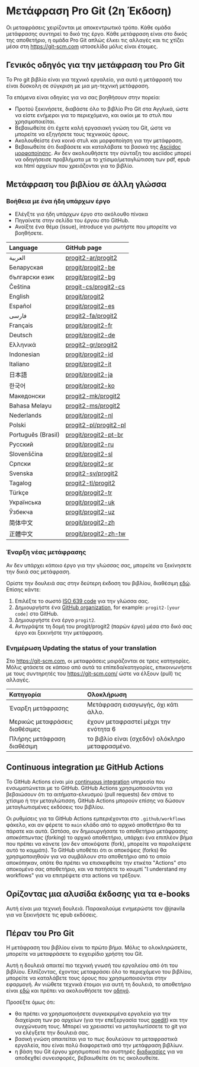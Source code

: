 # Μετάφραση Pro Git (2η Έκδοση)

Οι μεταφράσεις χειρίζονται με αποκεντρωτικό τρόπο. Κάθε ομάδα μετάφρασης συντηρεί το δικό της έργο. Κάθε μετάφραση είναι στο δικός της αποθετήριο, η ομάδα Pro Git απλώς έλκει τις αλλαγές και τις χτίζει μέσα στη https://git-scm.com ιστοσελίδα μόλις είναι έτοιμες.

## Γενικός οδηγός για την μετάφραση του Pro Git

Το Pro git βιβλίο είναι για τεχνικό εργαλείο, για αυτό η μετάφρασή του είναι δύσκολη σε σύγκριση με μια μη-τεχνική μετάφραση.

Τα επόμενα είναι οδηγίες για να σας βοηθήσουν στην πορεία:
* Προτού ξεκινήσετε, διαβάστε όλο το βιβλίο Pro Git στα Αγγλικά, ώστε να είστε ενήμεροι για το περιεχόμενο, και οικίοι με το στυλ που χρησιμοποιείται.
* Βεβαιωθείτε ότι έχετε καλή εργασιακή γνώση του Git, ώστε να μπορείτε να εξηγήσετε τους τεχνικούς όρους.
* Ακολουθείστε ένα κοινό στυλ και μορφοποίηση για την μετάφραση.
* Βεβαιωθείτε ότι διαβάσετε και καταλάβατε τα βασικά της [Asciidoc μορφοποίησης](https://docs.asciidoctor.org/asciidoc/latest/syntax-quick-reference/). Αν δεν ακολουθήσετε την σύνταξη του asciidoc μπορεί να οδηγήσεισε προβλήματα με το χτίσιμο/μεταγλώτισση των pdf, epub και html αρχείων που χρειάζονται για το βιβλίο.

## Μετάφραση του βιβλίου σε άλλη γλώσσα

### Βοήθεια με ένα ήδη υπάρχων έργο

* Ελέγξτε για ήδη υπάρχων έργο στο ακόλουθο πίνακα
* Πηγαίνετε στην σελίδα του έργου στο GitHub.
* Ανοίξτε ένα θέμα (issue), introduce για ρωτήστε που μπορείτε να βοηθήσετε.

| Language     | GitHub page     |
| :------------- | :------------- |
| العربية | [progit2-ar/progit2](https://github.com/progit2-ar/progit2) |
| Беларуская  | [progit/progit2-be](https://github.com/progit/progit2-be) |
| български език | [progit/progit2-bg](https://github.com/progit/progit2-bg) |
| Čeština    | [progit-cs/progit2-cs](https://github.com/progit-cs/progit2-cs) |
| English    | [progit/progit2](https://github.com/progit/progit2) |
| Español    | [progit/progit2-es](https://github.com/progit/progit2-es) |
| فارسی | [progit2-fa/progit2](https://github.com/progit2-fa/progit2) |
| Français   | [progit/progit2-fr](https://github.com/progit/progit2-fr) |
| Deutsch    | [progit/progit2-de](https://github.com/progit/progit2-de) |
| Ελληνικά   | [progit2-gr/progit2](https://github.com/progit2-gr/progit2) |
| Indonesian | [progit/progit2-id](https://github.com/progit/progit2-id) |
| Italiano   | [progit/progit2-it](https://github.com/progit/progit2-it) |
| 日本語   | [progit/progit2-ja](https://github.com/progit/progit2-ja) |
| 한국어   | [progit/progit2-ko](https://github.com/progit/progit2-ko) |
| Македонски | [progit2-mk/progit2](https://github.com/progit2-mk/progit2) |
| Bahasa Melayu| [progit2-ms/progit2](https://github.com/progit2-ms/progit2) |
| Nederlands | [progit/progit2-nl](https://github.com/progit/progit2-nl) |
| Polski | [progit2-pl/progit2-pl](https://github.com/progit2-pl/progit2-pl) |
| Português (Brasil) | [progit/progit2-pt-br](https://github.com/progit/progit2-pt-br) |
| Русский   | [progit/progit2-ru](https://github.com/progit/progit2-ru) |
| Slovenščina  | [progit/progit2-sl](https://github.com/progit/progit2-sl) |
| Српски   | [progit/progit2-sr](https://github.com/progit/progit2-sr) |
| Svenska  | [progit2-sv/progit2](https://github.com/progit2-sv/progit2) |
| Tagalog   | [progit2-tl/progit2](https://github.com/progit2-tl/progit2) |
| Türkçe   | [progit/progit2-tr](https://github.com/progit/progit2-tr) |
| Українська| [progit/progit2-uk](https://github.com/progit/progit2-uk) |
| Ўзбекча  | [progit/progit2-uz](https://github.com/progit/progit2-uz) |
| 简体中文  | [progit/progit2-zh](https://github.com/progit/progit2-zh) |
| 正體中文  | [progit/progit2-zh-tw](https://github.com/progit/progit2-zh-tw) |

### Έναρξη νέας μετάφρασης

Αν δεν υπάρχει κάποιο έργο για την γλώσσας σας, μπορείτε να ξεκίνησετε την δικιά σας μετάφραση.

Ορίστε την δουλειά σας στην δεύτερη έκδοση του βιβλίου, διαθέσιμη [εδώ](https://github.com/progit/progit2). Επίσης κάντε:
 1. Επιλέξτε το σωστό  [ISO 639 code](https://en.wikipedia.org/wiki/List_of_ISO_639-1_codes) για την γλώσσα σας.
 1. Δημιουργήστε ένα [GitHub organization](https://docs.github.com/en/organizations/collaborating-with-groups-in-organizations/creating-a-new-organization-from-scratch), for example: `progit2-[your code]` στο GitHub.
 1. Δημιουργήστε ένα έργο `progit2`.
 1. Αντιγράψτε τη δομή του progit/progit2 (παρών έργο) μέσα στο δικό σας έργο και ξεκινήστε την μετάφραση.

 ### Ενημέρωση Updating the status of your translation

 Στο https://git-scm.com, οι μεταφράσεις μοιράζονται σε τρεις κατηγορίες. Μόλις φτάσετε σε κάποιο από αυτά τα επίπεδα/κατηγορίες, επικοινωνήστε με τους συντηρητές του https://git-scm.com/ ώστε να έλξουν (pull) τις αλλαγές.

 | Κατηγορία | Ολοκλήρωση     |
| :------------- | :------------- |
| Έναρξη μετάφρασης | Μετάφραση εισαγωγής, όχι κάτι άλλο. |
| Μερικώς μεταφράσεις διαθέσιμες | έχουν μεταφραστεί μέχρι την ενότητα 6 |
| Πλήρης μετάφραση διαθέσιμη | το βιβλίο είναι (σχεδόν) ολόκληρο μεταφρασμένο. |

## Continuous integration με GitHub Actions

Το GitHub Actions είναι μία [continuous integration](https://en.wikipedia.org/wiki/Continuous_integration) υπηρεσία που ενσωματώνεται με το GitHub. GitHub Actions χρησιμοποιούνται για βεβαιώσουν ότι τα αιτήματα-ελκυσμού (pull requests) δεν σπάνε το χτίσιμο ή την μεταγλώτισση. GitHub Actions μπορούν επίσης να δώσουν μεταγλωτισμένες εκδόσεις του βιβλίου.

Οι ρυθμίσεις για τα GitHub Actions εμπεριέχονται στο `.github/workflows` φάκελο, και αν φέρετε το `main` κλάδο από το αρχικό αποθετήριο θα τα πάρατε και αυτά.
Ωστόσο, αν δημιουργήσατε το αποθετήριο μετάφρασης _αποκόπτωντας_ (_forking_) το αρχικό αποθετήριο, υπάρχει ένα επιπλέον βήμα που πρέπει να κάνετε (αν δεν αποκόψατε (fork), μπορείτε να παραλείψετε αυτό το κομμάτι).
Το GitHub υποθέτει ότι οι αποκόψεις (forks) θα χρησιμοποιηθούν για να συμβάλουν στο αποθετήριο από το οποίο αποκόπηκαν, οπότε θα πρέπει να επισκεφθείτε την ετικέτα "Actions" στο αποκομένο σας αποθετήριο, και να πατήσετε το κουμπί "I understand my workflows" για να επιτρέψετε στα actions να τρέξουν.

## Ορίζοντας μια αλυσίδα έκδοσης για τα e-books

Αυτή είναι μια τεχνική δουλειά. Παρακαλούμε ενημερώστε τον @jnavila για να ξεκινήσετε τις epub εκδόσεις.

## Πέραν του Pro Git

Η μετάφραση του βιβλίου είναι το πρώτο βήμα. Μόλις το ολοκληρώσετε, μπορείτε να μεταφράσετε το εγχειρίδιο χρήστη του Git.

Αυτή η δουλειά απαιτεί πιο τεχνική γνωσή του εργαλείου από ότι του βιβλίου. Ελπίζοντας, έχοντας μεταφράσει όλο το περιεχόμενο του βιβλίου, μπορείτε να καταλάβετε τους όρους που χρησιμοποιούνται στην εφαρμογή. Αν νιώθετε τεχνικά έτοιμοι για αυτή τη δουλειά, το αποθετήριο είναι [εδώ](https://github.com/git-l10n/git-po) και πρέπει να ακολουθήσετε τον [οδηγό](https://github.com/git-l10n/git-po/blob/master/po/README.md).

Προσέξτε όμως ότι:
 
 * θα πρέπει να χρησιμοποιήσετε συγκεκριμένα εργαλεία για την διαχείριση των po αρχείων (για την επεξεργασία τους [poedit](https://poedit.net/)) και την συγχώνευση τους. Μπορεί να χρειαστεί να μεταγλωτίσσετε το git για να ελέγξετε την δουλειά σας.
 * βασική γνώση απαιτείται για το πως δουλεύουν τα μεταφραστικά εργαλεία, που είναι πολύ διαφορετικά από την μετάφραση βιβλίων.
 * η βάση του Git έργου χρησιμοποιεί πιο αυστηρές [διαδικασίες](https://github.com/git-l10n/git-po/blob/master/Documentation/SubmittingPatches) για να αποδεχθεί συνεισφορές, βεβαιωθείτε ότι τις ακολουθείτε.